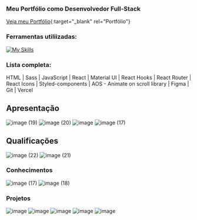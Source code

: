 ### Meu Portfólio como Desenvolvedor Full-Stack
[Veja meu Portfólio](https://jobsondeveloper.vercel.app/){:target="_blank" rel="Portfólio"}

### Ferramentas utiliizadas:
[![My Skills](https://skillicons.dev/icons?i=html,sass,js,react,materialui,styledcomponents,figma,git,vercel)](https://skillicons.dev)

### Lista completa:
HTML | Sass | JavaScript | React | Material UI | React Hooks | React Router | React Icons | Styled-components | AOS - Animate on scroll library | Figma | Git | Vercel

## Apresentação

![image (19)](https://github.com/user-attachments/assets/05e18b13-eaee-4336-a14f-fad7e00db00c)
![image (20)](https://github.com/user-attachments/assets/c933e652-34db-47b1-b8a6-e40a9912b91f)
![image](https://github.com/user-attachments/assets/dd0cc2e8-bc4d-43a2-ac9d-8f809395e573)
![image (17)](https://github.com/user-attachments/assets/b44a564d-7724-4292-a8f7-de7aa96658bc)

## Qualificações

![image (22)](https://github.com/user-attachments/assets/62098a24-4939-4904-b26a-2f880b3dfa44)
![image (21)](https://github.com/user-attachments/assets/082529be-e4e9-4684-91d3-b3acbb1a15f4)

### Conhecimentos

![image (17)](https://github.com/user-attachments/assets/f3aea790-0e10-42c6-9ad3-4335c24fb899)
![image (18)](https://github.com/user-attachments/assets/304d9138-3945-4c04-bb7d-6fded8bf9169)

### Projetos

![image](https://github.com/user-attachments/assets/4b1895aa-2b44-4c9f-8bfc-1f0196bfc673)
![image](https://github.com/user-attachments/assets/e2dbb328-e126-4b0d-9413-d5e5b6797937)
![image](https://github.com/user-attachments/assets/2577a72f-8ecb-4ec5-8524-e83ff2817c3c)
![image](https://github.com/user-attachments/assets/2ec08b70-ee3c-4e27-a463-fcf99175ed27)
![image](https://github.com/user-attachments/assets/ddb1ab4c-b067-4535-b69f-2d5444197a91)
